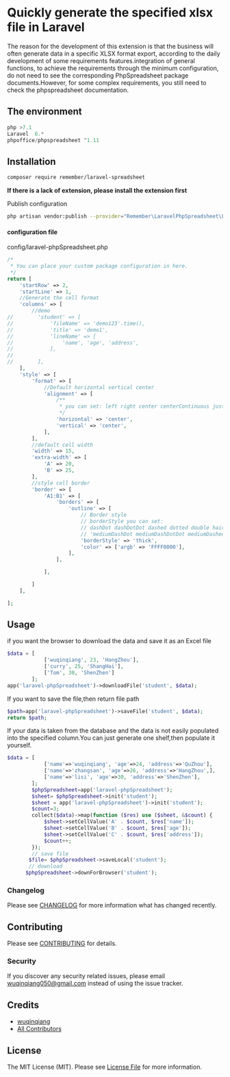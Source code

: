 # Quickly generate the specified xlsx file in Laravel

The reason for the development of this extension is that the business will often generate data in a specific XLSX format export, according to the daily development of some requirements features.integration of general functions, to achieve the requirements through the minimum configuration, do not need to see the corresponding PhpSpreadsheet package documents.However, for some complex requirements, you still need to check the phpspreadsheet documentation.


## The environment
   
```php
php >7.1
Laravel  6.*
phpoffice/phpspreadsheet ^1.11
```

## Installation
```bash
composer require remember/laravel-spreadsheet
```
 **If there is a lack of extension, please install the extension first**

Publish configuration
```bash
php artisan vendor:publish --provider="Remember\LaravelPhpSpreadsheet\LaravelPhpSpreadsheetServiceProvider"
```

#### configuration file 
config/laravel-phpSpreadsheet.php

```php
/*
 * You can place your custom package configuration in here.
 */
return [
    'startRow' => 2,
    'startLine' => 1,
    //Generate the cell format
    'columns' => [
        //demo
//        'student' => [
//            'fileName' => 'demo123'.time(),
//            'title' => 'demo1',
//            'lineName' => [
//                'name', 'age', 'address',
//            ],
//
//        ],
    ],
    'style' => [
        'format' => [
            //Default horizontal vertical center
            'alignment' => [
                /**
                 * you can set: left right center centerContinuous justify fill
                 */
                'horizontal' => 'center',
                'vertical' => 'center',
            ],
        ],
        //default cell width
        'width' => 15,
        'extra-width' => [
            'A' => 20,
            'B' => 25,
        ],
        //style cell border
        'border' => [
            'A1:B1' => [
                'borders' => [
                    'outline' => [
                        // Border style
                        // borderStyle you can set:
                        // dashDot dashDotDot dashed dotted double hair medium';
                        // 'mediumDashDot mediumDashDotDot mediumDashed slantDashDot thick thin';
                        'borderStyle' => 'thick',
                        'color' => ['argb' => 'FFFF0000'],
                    ],
                ],

            ],

        ]
    ],

];
```
## Usage
 if you want  the browser to download the data and save it as an Excel file
```php
$data = [
            ['wuqinqiang', 23, 'HangZhou'],
            ['curry', 25, 'ShangHai'],
            ['Tom', 30, 'ShenZhen']
        ];
app('laravel-phpSpreadsheet')->downloadFile('student', $data);
```
If you want to save the file,then return file path 

```php
$path=app('laravel-phpSpreadsheet')->saveFile('student', $data);
return $path;
```
If your data is taken from the database and the data is not easily populated into the specified column.You can just generate one shelf,then populate it yourself.
                                                                                                 
```php
$data = [
            ['name'=>'wuqinqiang', 'age'=>24, 'address'=>'QuZhou'],
            ['name'=>'zhangsan', 'age'=>26, 'address'=>'HangZhou',],
            ['name'=>'lisi', 'age'=>30, 'address'=>'ShenZhen'],
        ];
        $phpSpreadsheet=app('laravel-phpSpreadsheet');
        $sheet= $phpSpreadsheet->init('student');
        $sheet = app('laravel-phpSpreadsheet')->init('student');
        $count=3;
        collect($data)->map(function ($res) use ($sheet, &$count) {
            $sheet->setCellValue('A' . $count, $res['name']);
            $sheet->setCellValue('B' . $count, $res['age']);
            $sheet->setCellValue('C' . $count, $res['address']);
            $count++;
        });
        // save file
       $file= $phpSpreadsheet->saveLocal('student');
       // download
      $phpSpreadsheet->downForBrowser('student');
```


### Changelog

Please see [CHANGELOG](CHANGELOG.md) for more information what has changed recently.

## Contributing

Please see [CONTRIBUTING](CONTRIBUTING.md) for details.

### Security

If you discover any security related issues, please email wuqinqiang050@gmail.com instead of using the issue tracker.

## Credits

- [wuqinqiang](https://github.com/wuqinqiang)
- [All Contributors](../../contributors)

## License

The MIT License (MIT). Please see [License File](LICENSE.md) for more information.
